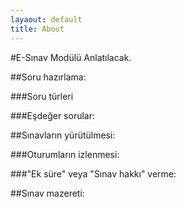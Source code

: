 ```yaml
---
layaout: default
title: About
---
```

#E-Sınav Modülü
Anlatılacak.

##Soru hazırlama:

###Soru türleri

###Eşdeğer sorular:

##Sınavların yürütülmesi:

###Oturumların izlenmesi:

###"Ek süre" veya "Sınav hakkı" verme:

##Sınav mazereti:
